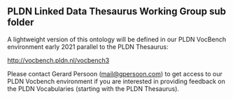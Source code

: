<h2><strong>PLDN Linked Data Thesaurus Working Group sub folder</strong></h2>

A lightweight version of this ontology will be defined in our PLDN VocBench environment early 2021 parallel to the PLDN Thesaurus:

http://vocbench.pldn.nl/vocbench3

Please contact Gerard Persoon (<mail@gpersoon.com>) to get access to our PLDN Vocbench environment if you are interested in providing feedback on the PLDN Vocabularies (starting with the PLDN Thesaurus).
